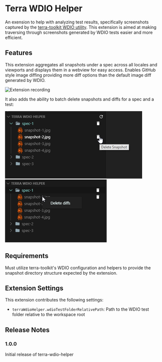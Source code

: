 # Terra WDIO Helper

An exension to help with analyzing test results, specifically screenshots captured by the [terra-toolkit WDIO utility](https://github.com/cerner/terra-toolkit). This extension is aimed at making traversing through screenshots generated by WDIO tests easier and more efficient.

## Features

This extension aggregates all snapshots under a spec across all locales and viewports and displays them in a webview for easy access. Enables GitHub style image diffing providing more diff options than the default image diff generated by WDIO.

![Extension recording](docs/recording.gif)

It also adds the ability to batch delete snapshots and diffs for a spec and a test:

![Batch delete snapshots](docs/batch_delete.png)
![Batch delete snapshot diffs](docs/batch_delete_diff.png)

## Requirements

Must utilize terra-toolkit's WDIO configuration and helpers to provide the snapshot directory structure expected by the extension.

## Extension Settings

This extension contributes the following settings:

* `terraWdioHelper.wdioTestFolderRelativePath`: Path to the WDIO test folder relative to the workspace root

## Release Notes

### 1.0.0

Initial release of terra-wdio-helper
